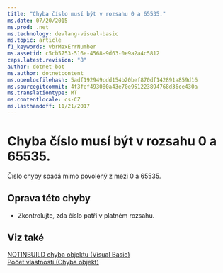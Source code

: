 ```yaml
---
title: "Chyba číslo musí být v rozsahu 0 a 65535."
ms.date: 07/20/2015
ms.prod: .net
ms.technology: devlang-visual-basic
ms.topic: article
f1_keywords: vbrMaxErrNumber
ms.assetid: c5cb5753-516e-4568-9d63-0e9a2a4c5812
caps.latest.revision: "8"
author: dotnet-bot
ms.author: dotnetcontent
ms.openlocfilehash: 5adf192949cdd154b20bef870df142891a859d16
ms.sourcegitcommit: 4f3fef493080a43e70e951223894768d36ce430a
ms.translationtype: MT
ms.contentlocale: cs-CZ
ms.lasthandoff: 11/21/2017
---
```

# <a name="error-number-must-be-within-the-range-0-and-65535"></a>Chyba číslo musí být v rozsahu 0 a 65535.
Číslo chyby spadá mimo povolený z mezi 0 a 65535.  
  
## <a name="to-correct-this-error"></a>Oprava této chyby  
  
-   Zkontrolujte, zda číslo patří v platném rozsahu.  
  
## <a name="see-also"></a>Viz také  
 [NOTINBUILD chyba objektu (Visual Basic)](http://msdn.microsoft.com/en-us/d6f42bdc-4f5f-4a5f-a9db-f5b530be8f1c)  
 [Počet vlastností (Chyba objekt)](http://msdn.microsoft.com/en-us/3b1991c4-b349-4ed0-a6ad-b5e2003c9028)

